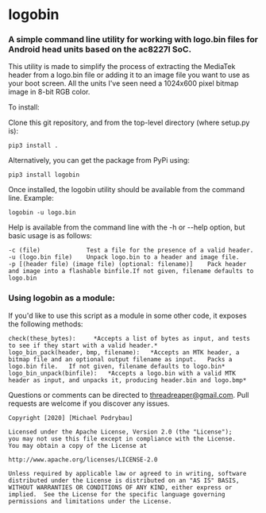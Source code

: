 # logobin  

### A simple command line utility for working with logo.bin files for Android head units based on the ac8227l SoC.  
  
This utility is made to simplify the process of extracting the MediaTek header from a logo.bin file or adding it 
to an image file you want to use as your boot screen.  All the units I've seen need a 1024x600 pixel bitmap image
in 8-bit RGB color.

To install:  
  
Clone this git repository, and from the top-level directory (where setup.py is):

	pip3 install .

Alternatively, you can get the package from PyPi using:

	pip3 install logobin

Once installed, the logobin utility should be available from the command line.  Example:

	logobin -u logo.bin

Help is available from the command line with the -h or --help option, but basic usage is as follows:  
  
	-c (file)             Test a file for the presence of a valid header.
	-u (logo.bin file)    Unpack logo.bin to a header and image file.
	-p [(header file) (image file) (optional: filename)]	Pack header and image into a flashable binfile.If not given, filename defaults to logo.bin

### Using logobin as a module:  
  
If you'd like to use this script as a module in some other code, it exposes the following methods:  
  
	check(these_bytes):		*Accepts a list of bytes as input, and tests to see if they start with a valid header.*
	logo_bin_pack(header, bmp, filename):	*Accepts an MTK header, a bitmap file and an optional output filename as input.   Packs a logo.bin file.   If not given, filename defaults to logo.bin*  
	logo_bin_unpack(binfile):	*Accepts a logo.bin with a valid MTK header as input, and unpacks it, producing header.bin and logo.bmp*

Questions or comments can be directed to threadreaper@gmail.com.  Pull requests are welcome if you discover any issues.

	Copyright [2020] [Michael Podrybau]

	Licensed under the Apache License, Version 2.0 (the "License");
	you may not use this file except in compliance with the License.
	You may obtain a copy of the License at

	http://www.apache.org/licenses/LICENSE-2.0

	Unless required by applicable law or agreed to in writing, software
	distributed under the License is distributed on an "AS IS" BASIS,
	WITHOUT WARRANTIES OR CONDITIONS OF ANY KIND, either express or 
	implied.  See the License for the specific language governing 
	permissions and limitations under the License.